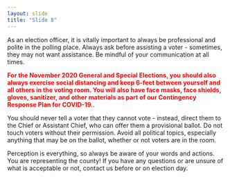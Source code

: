 ```yaml
---
layout: slide
title: "Slide 8"
---
```


As an election officer, it is vitally important to always be professional and polite in the polling place. Always ask before assisting a voter - sometimes, they may not want assistance. Be mindful of your communication at all times.

<span style="color:red; font-weight: bold;">For the November 2020 General and Special Elections, you should also always exercise social distancing and keep 6-feet between yourself and all others in the voting room. You will also have face masks, face shields, gloves, sanitizer, and other materials as part of our Contingency Response Plan for COVID-19.</span>.

You should never tell a voter that they cannot vote - instead, direct them to the Chief or Assistant Chief, who can offer them a provisional ballot. Do not touch voters without their permission. Avoid all political topics, especially anything that may be on the ballot, whether or not voters are in the room.

Perception is everything, so always be aware of your words and actions. You are representing the county! If you have any questions or are unsure of what is acceptable or not, contact us before or on election day.
